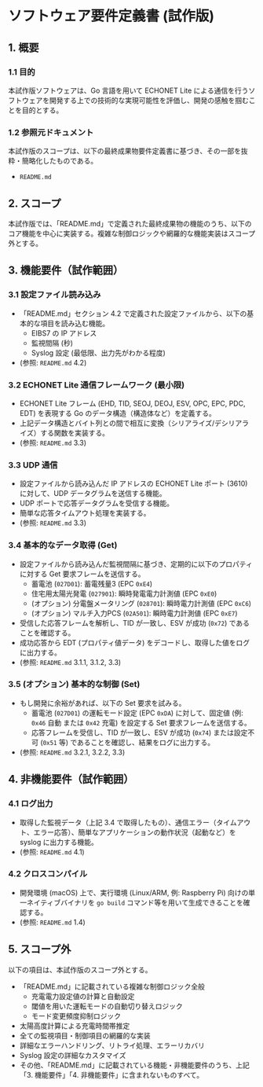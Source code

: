 # ソフトウェア要件定義書 (試作版)

## 1. 概要

### 1.1 目的
本試作版ソフトウェアは、Go 言語を用いて ECHONET Lite による通信を行うソフトウェアを開発する上での技術的な実現可能性を評価し、開発の感触を掴むことを目的とする。

### 1.2 参照元ドキュメント
本試作版のスコープは、以下の最終成果物要件定義書に基づき、その一部を抜粋・簡略化したものである。
- `README.md`

## 2. スコープ
本試作版では、「README.md」で定義された最終成果物の機能のうち、以下のコア機能を中心に実装する。複雑な制御ロジックや網羅的な機能実装はスコープ外とする。

## 3. 機能要件（試作範囲）

### 3.1 設定ファイル読み込み
- 「README.md」セクション 4.2 で定義された設定ファイルから、以下の基本的な項目を読み込む機能。
  - EIBS7 の IP アドレス
  - 監視間隔 (秒)
  - Syslog 設定 (最低限、出力先がわかる程度)
- (参照: `README.md` 4.2)

### 3.2 ECHONET Lite 通信フレームワーク (最小限)
- ECHONET Lite フレーム (EHD, TID, SEOJ, DEOJ, ESV, OPC, EPC, PDC, EDT) を表現する Go のデータ構造（構造体など）を定義する。
- 上記データ構造とバイト列との間で相互に変換（シリアライズ/デシリアライズ）する関数を実装する。
- (参照: `README.md` 3.3)

### 3.3 UDP 通信
- 設定ファイルから読み込んだ IP アドレスの ECHONET Lite ポート (3610) に対して、UDP データグラムを送信する機能。
- UDP ポートで応答データグラムを受信する機能。
- 簡単な応答タイムアウト処理を実装する。
- (参照: `README.md` 3.3)

### 3.4 基本的なデータ取得 (Get)
- 設定ファイルから読み込んだ監視間隔に基づき、定期的に以下のプロパティに対する Get 要求フレームを送信する。
  - 蓄電池 (`027D01`): 蓄電残量3 (EPC `0xE4`)
  - 住宅用太陽光発電 (`027901`): 瞬時発電電力計測値 (EPC `0xE0`)
  - (オプション) 分電盤メータリング (`028701`): 瞬時電力計測値 (EPC `0xC6`)
  - (オプション) マルチ入力PCS (`02A501`): 瞬時電力計測値 (EPC `0xE7`)
- 受信した応答フレームを解析し、TID が一致し、ESV が成功 (`0x72`) であることを確認する。
- 成功応答から EDT (プロパティ値データ) をデコードし、取得した値をログに出力する。
- (参照: `README.md` 3.1.1, 3.1.2, 3.3)

### 3.5 (オプション) 基本的な制御 (Set)
- もし開発に余裕があれば、以下の Set 要求を試みる。
  - 蓄電池 (`027D01`) の運転モード設定 (EPC `0xDA`) に対して、固定値 (例: `0x46` 自動 または `0x42` 充電) を設定する Set 要求フレームを送信する。
  - 応答フレームを受信し、TID が一致し、ESV が成功 (`0x74`) または設定不可 (`0x51` 等) であることを確認し、結果をログに出力する。
- (参照: `README.md` 3.2.1, 3.2.2, 3.3)

## 4. 非機能要件（試作範囲）

### 4.1 ログ出力
- 取得した監視データ（上記 3.4 で取得したもの）、通信エラー（タイムアウト、エラー応答）、簡単なアプリケーションの動作状況（起動など）を syslog に出力する機能。
- (参照: `README.md` 4.1)

### 4.2 クロスコンパイル
- 開発環境 (macOS) 上で、実行環境 (Linux/ARM, 例: Raspberry Pi) 向けの単一ネイティブバイナリを `go build` コマンド等を用いて生成できることを確認する。
- (参照: `README.md` 1.4)

## 5. スコープ外
以下の項目は、本試作版のスコープ外とする。

- 「README.md」に記載されている複雑な制御ロジック全般
  - 充電電力設定値の計算と自動設定
  - 閾値を用いた運転モードの自動切り替えロジック
  - モード変更頻度抑制ロジック
- 太陽高度計算による充電時間帯推定
- 全ての監視項目・制御項目の網羅的な実装
- 詳細なエラーハンドリング、リトライ処理、エラーリカバリ
- Syslog 設定の詳細なカスタマイズ
- その他、「README.md」に記載されている機能・非機能要件のうち、上記「3. 機能要件」「4. 非機能要件」に含まれないものすべて。
